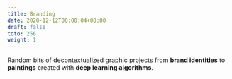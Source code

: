 ```yaml
---
title: Branding
date: 2020-12-12T00:00:04+00:00
draft: false
toto: 256
weight: 1
---
```


Random bits of decontextualized graphic projects from **brand identities** to **paintings** created with **deep learning algorithms**.

<!--more-->
